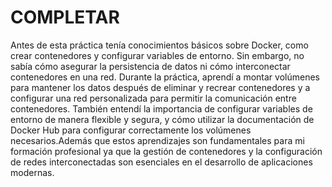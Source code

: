 # COMPLETAR  
Antes de esta práctica tenía conocimientos básicos sobre Docker, como crear contenedores y configurar variables de entorno. Sin embargo, no sabía cómo asegurar la persistencia de datos ni cómo interconectar contenedores en una red. Durante la práctica, aprendí a montar volúmenes para mantener los datos después de eliminar y recrear contenedores y a configurar una red personalizada para permitir la comunicación entre contenedores. También entendí la importancia de configurar variables de entorno de manera flexible y segura, y cómo utilizar la documentación de Docker Hub para configurar correctamente los volúmenes necesarios.Además que estos aprendizajes son fundamentales para mi formación profesional ya que la gestión de contenedores y la configuración de redes interconectadas son esenciales en el desarrollo de aplicaciones modernas.
